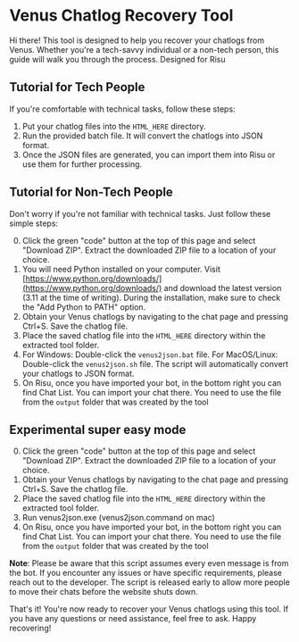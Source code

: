 # Venus Chatlog Recovery Tool

Hi there! This tool is designed to help you recover your chatlogs from Venus. Whether you're a tech-savvy individual or a non-tech person, this guide will walk you through the process. Designed for Risu

## Tutorial for Tech People

If you're comfortable with technical tasks, follow these steps:

1. Put your chatlog files into the `HTML_HERE` directory.
2. Run the provided batch file. It will convert the chatlogs into JSON format.
3. Once the JSON files are generated, you can import them into Risu or use them for further processing.

## Tutorial for Non-Tech People

Don't worry if you're not familiar with technical tasks. Just follow these simple steps:

0. Click the green "code" button at the top of this page and select "Download ZIP". Extract the downloaded ZIP file to a location of your choice.
1. You will need Python installed on your computer. Visit [https://www.python.org/downloads/](https://www.python.org/downloads/) and download the latest version (3.11 at the time of writing). During the installation, make sure to check the "Add Python to PATH" option.
2. Obtain your Venus chatlogs by navigating to the chat page and pressing Ctrl+S. Save the chatlog file.
3. Place the saved chatlog file into the `HTML_HERE` directory within the extracted tool folder.
4. For Windows: Double-click the `venus2json.bat` file. For MacOS/Linux: Double-click the `venus2json.sh` file. The script will automatically convert your chatlogs to JSON format.
5. On Risu, once you have imported your bot, in the bottom right you can find Chat List. You can import your chat there. You need to use the file from the `output` folder that was created by the tool

## Experimental super easy mode

0. Click the green "code" button at the top of this page and select "Download ZIP". Extract the downloaded ZIP file to a location of your choice.
1. Obtain your Venus chatlogs by navigating to the chat page and pressing Ctrl+S. Save the chatlog file.
2. Place the saved chatlog file into the `HTML_HERE` directory within the extracted tool folder.
3. Run venus2json.exe (venus2json.command on mac)
4. On Risu, once you have imported your bot, in the bottom right you can find Chat List. You can import your chat there. You need to use the file from the `output` folder that was created by the tool

**Note**: Please be aware that this script assumes every even message is from the bot. If you encounter any issues or have specific requirements, please reach out to the developer. The script is released early to allow more people to move their chats before the website shuts down.

That's it! You're now ready to recover your Venus chatlogs using this tool. If you have any questions or need assistance, feel free to ask. Happy recovering!
